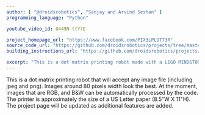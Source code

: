 ```yaml
---
author: [ "@droidsrobotics", "Sanjay and Arvind Seshan" ]
programming_language: "Python" 

youtube_video_id: O449N-ttY7E 

project_homepage_url: "https://www.facebook.com/PIX3LPLOTT3R"
source_code_url: "https://github.com/droidsrobotics/projects/tree/master/PIX3L%20PLOTT3R"
building_instructions_url: "https://github.com/droidsrobotics/projects/tree/master/PIX3L%20PLOTT3R/Building"

excerpt: "This is a dot matrix printing robot made with a LEGO MINDSTORMS EV3. It accepts any image file." 
---
```


This is a dot matrix printing robot that will accept any image file (including jpeg and png). Images around 80 pixels width look the best. At the moment, images that are RGB, and B&W can be automatically processed by the code. The printer is approximately the size of a US Letter paper (8.5"W X 11"H). The project page will be updated as additional features are added.
